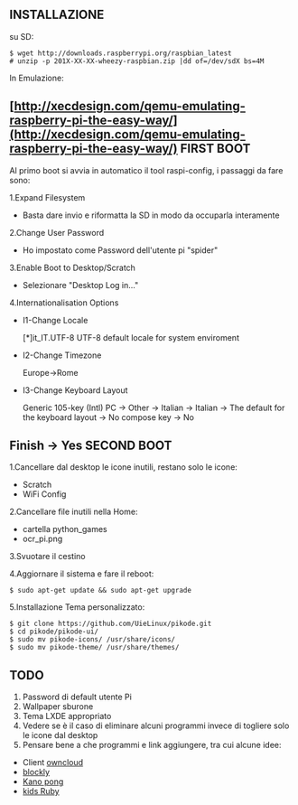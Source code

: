 INSTALLAZIONE
---

su SD:

    $ wget http://downloads.raspberrypi.org/raspbian_latest
    # unzip -p 201X-XX-XX-wheezy-raspbian.zip |dd of=/dev/sdX bs=4M
In Emulazione:

[http://xecdesign.com/qemu-emulating-raspberry-pi-the-easy-way/](http://xecdesign.com/qemu-emulating-raspberry-pi-the-easy-way/)
FIRST BOOT
---
Al primo boot si avvia in automatico il tool raspi-config, i passaggi da fare sono:

1.Expand Filesystem

  - Basta dare invio e riformatta la SD in modo da occuparla interamente

2.Change User Password

  - Ho impostato come Password dell'utente pi "spider"

3.Enable Boot to Desktop/Scratch

  - Selezionare "Desktop Log in..."

4.Internationalisation Options

  - I1-Change Locale

     [*]it_IT.UTF-8 UTF-8 default locale for system enviroment
    
  - I2-Change Timezone

     Europe->Rome
    
  - I3-Change Keyboard Layout

     Generic 105-key (Intl) PC -> Other -> Italian -> Italian -> The default for
     the keyboard layout -> No compose key -> No

Finish -> Yes
SECOND BOOT
---

1.Cancellare dal desktop le icone inutili, restano solo le icone:

  - Scratch
  - WiFi Config

2.Cancellare file inutili nella Home:

  - cartella python_games
  - ocr_pi.png

3.Svuotare il cestino

4.Aggiornare il sistema e fare il reboot:

    $ sudo apt-get update && sudo apt-get upgrade
5.Installazione Tema personalizzato:

    $ git clone https://github.com/UieLinux/pikode.git
    $ cd pikode/pikode-ui/
    $ sudo mv pikode-icons/ /usr/share/icons/
    $ sudo mv pikode-theme/ /usr/share/themes/
TODO
---

1. Password di default utente Pi
2. Wallpaper sburone
3. Tema LXDE appropriato
4. Vedere se è il caso di eliminare alcuni programmi invece di togliere solo le icone dal desktop
5. Pensare bene a che programmi e link aggiungere, tra cui alcune idee:
  - Client [owncloud](http://owncloud.org/)
  - [blockly](https://code.google.com/p/blockly/)
  - [Kano pong](http://www.codecademy.com/courses/kano-pong/0/1)
  - [kids Ruby](http://kidsruby.com)










